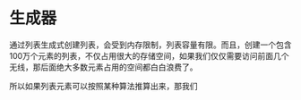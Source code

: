 # 生成器

通过列表生成式创建列表，会受到内存限制，列表容量有限。而且，创建一个包含100万个元素的列表，不仅占用很大的存储空间，如果我们仅仅需要访问前面几个无线，那后面绝大多数元素占用的空间都白白浪费了。

所以如果列表元素可以按照某种算法推算出来，那我们